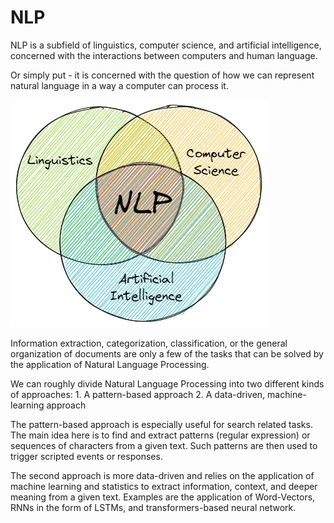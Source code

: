 # NLP

NLP is a subfield of linguistics, computer science, and artificial intelligence, concerned with the interactions between computers and human language.

Or simply put - it is concerned with the question of how we can represent natural language in a way a computer can process it.

![Alt text](./images/nlp.png)

Information extraction, categorization, classification, or the general organization of documents are only a few of the tasks that can be solved by the application of Natural Language Processing.

We can roughly divide Natural Language Processing into two different kinds of approaches:
    1. A pattern-based approach
    2. A data-driven, machine-learning approach

The pattern-based approach is especially useful for search related tasks. The main idea here is to find and extract patterns (regular expression) or sequences of characters from a given text. Such patterns are then used to trigger scripted events or responses.

The second approach is more data-driven and relies on the application of machine learning and statistics to extract information, context, and deeper meaning from a given text. Examples are the application of Word-Vectors, RNNs in the form of LSTMs, and transformers-based neural network.
